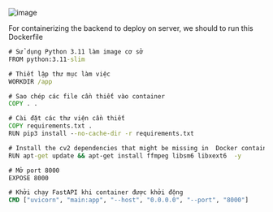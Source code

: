 ![image](https://github.com/user-attachments/assets/8da791fd-2d60-43ab-97d7-279d0a02a6bc)

For containerizing the backend to deploy on server, we should to run this Dockerfile
```cmd
# Sử dụng Python 3.11 làm image cơ sở
FROM python:3.11-slim

# Thiết lập thư mục làm việc
WORKDIR /app

# Sao chép các file cần thiết vào container
COPY . .

# Cài đặt các thư viện cần thiết
COPY requirements.txt .
RUN pip3 install --no-cache-dir -r requirements.txt

# Install the cv2 dependencies that might be missing in  Docker container 
RUN apt-get update && apt-get install ffmpeg libsm6 libxext6  -y

# Mở port 8000
EXPOSE 8000

# Khởi chạy FastAPI khi container được khởi động
CMD ["uvicorn", "main:app", "--host", "0.0.0.0", "--port", "8000"]
```
